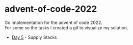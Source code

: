 # advent-of-code-2022
Go implementation for the advent of code 2022.<br/>
For some so the tasks I created a gif to visualize my solution.
* [Day 5](./day5) - Supply Stacks
